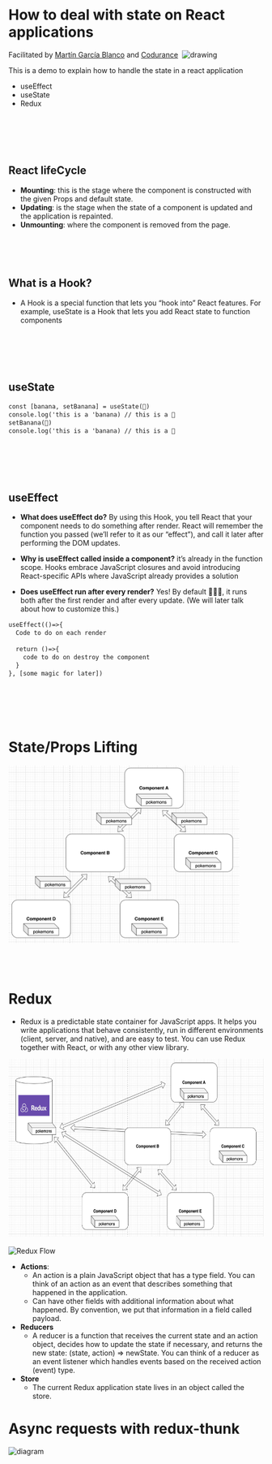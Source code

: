 # How to deal with state on React applications
Facilitated by [Martín García Blanco](https://github.com/martin-garcia-blanco) and [Codurance](https://www.codurance.com/) ![]()
<img src="https://pbs.twimg.com/profile_images/1459131184873619480/P3VvXdWN_400x400.png" alt="drawing"  height="50"/>

This is a demo to explain how to handle the state in a react application
- useEffect
- useState
- Redux

</br>
</br>
</br>
</br>

## React lifeCycle
- **Mounting**: this is the stage where the component is constructed with the given Props and default state.
- **Updating**: is the stage when the state of a component is updated and the application is repainted.
- **Unmounting**: where the component is removed from the page.

</br>
</br>
</br>

## What is a Hook?
- A Hook is a special function that lets you “hook into” React features. For example, useState is a Hook that lets you add React state to function components
</br>
</br>
</br>
</br>

## useState
```
const [banana, setBanana] = useState(🍌)
console.log('this is a 'banana) // this is a 🍌
setBanana(🐒)
console.log('this is a 'banana) // this is a 🐒
```
</br>
</br>
</br>
</br>

## useEffect
- **What does useEffect do?** By using this Hook, you tell React that your component needs to do something after render. React will remember the function you passed (we’ll refer to it as our “effect”), and call it later after performing the DOM updates.

- **Why is useEffect called inside a component?** it’s already in the function scope. Hooks embrace JavaScript closures and avoid introducing React-specific APIs where JavaScript already provides a solution

- **Does useEffect run after every render?** Yes! By default 🤦🏻‍♂️, it runs both after the first render and after every update. (We will later talk about how to customize this.)
```
useEffect(()=>{
  Code to do on each render

  return ()=>{
    code to do on destroy the component
  }
}, [some magic for later])
```

</br>
</br>
</br>
</br>

# State/Props Lifting
 <img alt="state lifting" src="./material/stateLifting.png" height="350px">

 </br>
</br>
</br>
</br>

# Redux

- Redux is a predictable state container for JavaScript apps. It helps you write applications that behave consistently, run in different environments (client, server, and native), and are easy to test. You can use Redux together with React, or with any other view library.

 <img alt="redux pattern" src="./material/reduxPattern.png" height="350px">

 </br>
</br>

 <img alt="Redux Flow" src="https://redux.js.org/assets/images/one-way-data-flow-04fe46332c1ccb3497ecb04b94e55b97.png" height="250px">

- **Actions**: 
  - An action is a plain JavaScript object that has a type field. You can think of an action as an event that describes something that happened in the application.
  - Can have other fields with additional information about what happened. By convention, we put that information in a field called payload.
- **Reducers**
  - A reducer is a function that receives the current state and an action object, decides how to update the state if necessary, and returns the new state: (state, action) => newState. You can think of a reducer as an event listener which handles events based on the received action (event) type.
- **Store**
  - The current Redux application state lives in an object called the store.


# Async requests with redux-thunk
<img alt="diagram" src="https://redux.js.org/assets/images/ReduxAsyncDataFlowDiagram-d97ff38a0f4da0f327163170ccc13e80.gif">